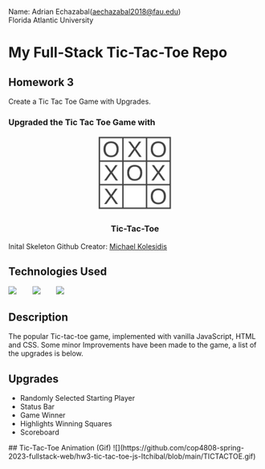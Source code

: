 Name: Adrian Echazabal(aechazabal2018@fau.edu) <br>
Florida Atlantic University
# My Full-Stack Tic-Tac-Toe Repo
## Homework 3 <br>
Create a Tic Tac Toe Game with Upgrades.
### Upgraded the Tic Tac Toe Game with

<div align="center">
  
  <img src="./logo.png" height="150px">
  <h3>Tic-Tac-Toe</h3>
    
</div>

Inital Skeleton Github Creator: <a href="https://github.com/michaelkolesidis/tic-tac-toe"/>Michael Kolesidis</a>

## Technologies Used

<a href="https://en.wikipedia.org/wiki/JavaScript"><img src="https://github.com/michaelkolesidis/tech-icons/blob/main/icons/javascript/javascript-original.svg" height="50px" /></a>
&nbsp;&nbsp;&nbsp;&nbsp;&nbsp;&nbsp;
<a href="https://en.wikipedia.org/wiki/CSS"><img src="https://github.com/michaelkolesidis/tech-icons/blob/main/icons/css3/css3-plain.svg" height="50px" /></a>
&nbsp;&nbsp;&nbsp;&nbsp;&nbsp;&nbsp;
<img src="https://github.com/michaelkolesidis/tech-icons/blob/main/icons/html5/html5-plain.svg" height="50px" />
&nbsp;&nbsp;&nbsp;&nbsp;&nbsp;&nbsp;



## Description 
The popular Tic-tac-toe game, implemented with vanilla JavaScript, HTML and CSS. Some minor Improvements have been made to the game, a list of the upgrades is below.
## Upgrades
<ul>
  <li>Randomly Selected Starting Player</li>
  <li>Status Bar</li>
  <li>Game Winner</li>
  <li>Highlights Winning Squares</li>
  <li>Scoreboard</li>
</ul>
## Tic-Tac-Toe Animation (Gif)
![](https://github.com/cop4808-spring-2023-fullstack-web/hw3-tic-tac-toe-js-Itchibal/blob/main/TICTACTOE.gif)

